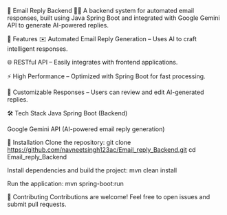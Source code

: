 📩 Email Reply Backend 🤖💌
A backend system for automated email responses, built using Java Spring Boot and integrated with Google Gemini API to generate AI-powered replies.

🚀 Features
✉️ Automated Email Reply Generation – Uses AI to craft intelligent responses.

🌐 RESTful API – Easily integrates with frontend applications.

⚡ High Performance – Optimized with Spring Boot for fast processing.

📝 Customizable Responses – Users can review and edit AI-generated replies.

🛠 Tech Stack
Java Spring Boot (Backend)

Google Gemini API (AI-powered email reply generation)

🔧 Installation
Clone the repository:
git clone https://github.com/navneetsingh123ac/Email_reply_Backend.git
cd Email_reply_Backend

Install dependencies and build the project:
mvn clean install

Run the application:
mvn spring-boot:run

🤝 Contributing
Contributions are welcome! Feel free to open issues and submit pull requests.
